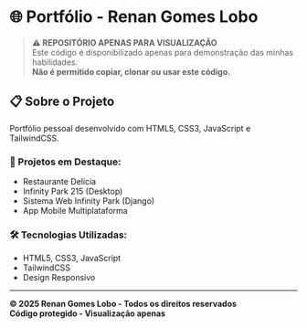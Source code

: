 # 🌐 Portfólio - Renan Gomes Lobo

> **⚠️ REPOSITÓRIO APENAS PARA VISUALIZAÇÃO**  
> Este código é disponibilizado apenas para demonstração das minhas habilidades.  
> **Não é permitido copiar, clonar ou usar este código.**

## 📋 Sobre o Projeto

Portfólio pessoal desenvolvido com HTML5, CSS3, JavaScript e TailwindCSS.

### 🚀 Projetos em Destaque:
- Restaurante Delícia
- Infinity Park 215 (Desktop)
- Sistema Web Infinity Park (Django)
- App Mobile Multiplataforma

### 🛠️ Tecnologias Utilizadas:
- HTML5, CSS3, JavaScript
- TailwindCSS
- Design Responsivo

---

**© 2025 Renan Gomes Lobo - Todos os direitos reservados**  
**Código protegido - Visualização apenas**
